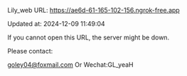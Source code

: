 Lily_web URL: https://ae6d-61-165-102-156.ngrok-free.app

Updated at: 2024-12-09 11:49:04

If you cannot open this URL, the server might be down.

Please contact: 

goley04@foxmail.com Or Wechat:GL_yeaH